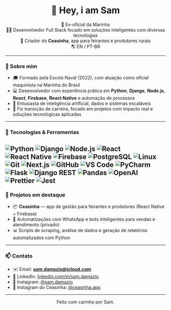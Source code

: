 <h1 align="center">👋 Hey, i am Sam</h1>

<p align="center">
  🚢 Ex-oficial da Marinha <br>
  👨‍💻 Desenvolvedor Full Stack focado em soluções inteligentes com diversas tecnologias <br>
  📲 Criador do <b>Ceasinha</b>, app para feirantes e produtores rurais <br>
  🌎 EN / PT-BR
</p>

---

### 💼 Sobre mim

- 🎓 Formado pela Escola Naval (2022), com atuação como oficial maquinista na Marinha do Brasil
- 💻 Desenvolvedor com experiência prática em **Python**, **Django**, **Node.js**, **React**, **Firebase**, **React Native** e automação de processos
- 🧠 Entusiasta de inteligência artificial, dados e sistemas escaláveis
- 🚀 Fiz transição de carreira, focado em projetos com impacto real e soluções tecnológicas aplicadas

---

### 🧩 Tecnologias & Ferramentas

![Python](https://img.shields.io/badge/-Python-333?style=flat&logo=python)
![Django](https://img.shields.io/badge/-Django-092E20?style=flat&logo=django)
![Node.js](https://img.shields.io/badge/-Node.js-303030?style=flat&logo=nodedotjs)
![React](https://img.shields.io/badge/-React-20232A?style=flat&logo=react)
![React Native](https://img.shields.io/badge/-React%20Native-20232A?style=flat&logo=react)
![Firebase](https://img.shields.io/badge/-Firebase-FFCA28?style=flat&logo=firebase)
![PostgreSQL](https://img.shields.io/badge/-PostgreSQL-222E3A?style=flat&logo=postgresql)
![Linux](https://img.shields.io/badge/-Linux-333?style=flat&logo=linux)
![Git](https://img.shields.io/badge/-Git-24292F?style=flat&logo=git)
![Next.js](https://img.shields.io/badge/-Next.js-000000?style=flat&logo=nextdotjs)
![GitHub](https://img.shields.io/badge/-GitHub-181717?style=flat&logo=github)
![VS Code](https://img.shields.io/badge/-VS%20Code-007ACC?style=flat&logo=visualstudiocode)
![PyCharm](https://img.shields.io/badge/-PyCharm-000000?style=flat&logo=pycharm)
![Flask](https://img.shields.io/badge/-Flask-000000?style=flat&logo=flask)
![Django REST](https://img.shields.io/badge/-Django%20REST-092E20?style=flat&logo=django)
![Pandas](https://img.shields.io/badge/-Pandas-150458?style=flat&logo=pandas)
![OpenAI](https://img.shields.io/badge/-OpenAI-412991?style=flat&logo=openai)
![Prettier](https://img.shields.io/badge/-Prettier-8e44ad?style=flat&logo=prettier)
![Jest](https://img.shields.io/badge/-Jest-C21325?style=flat&logo=jest)
---

### 🌱 Projetos em destaque

- 📦 **Ceasinha** — app de gestão para feirantes e produtores (React Native + Firebase)
- 🤖 Automatizações com WhatsApp e bots inteligentes para vendas e atendimento (privado)
- 📊 Scripts de scraping, análise de dados e geração de relatórios automatizados com Python

---

### 📫 Contato

- ✉️ Email: **sam.damazio@icloud.com**
- 🔗 LinkedIn: [linkedin.com/in/sam.damazio](www.linkedin.com/in/samuel-damazio-5a0976274)
- 📸 Instagram: [@sam.damazio](https://www.instagram.com/sam.damazio/)
- 📸 Instagram do Ceasinha: [@ceasinha.app](https://www.instagram.com/ceasinha.app/)

---

<p align="center">
  Feito com carinho por Sam.
</p>
